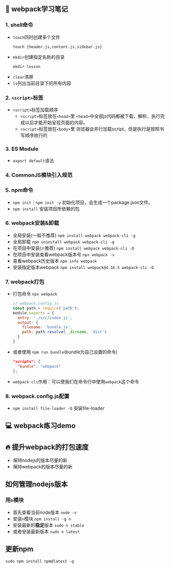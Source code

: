 ## 📒 webpack学习笔记
### 1. shell命令
- `touch`同时创建多个文件
  ```shell
  touch {header.js,content.js,sidebar.js}
	```
- `mkdir`创建指定名称的目录
  ```shell
  mkdir lesson
	```
- `clear`清屏
- `ls`列出当前目录下的所有内容
### 2. `<script>`标签
- `<script>`标签加载顺序
  - `<script>`标签放在`<head>`里
    `<head>`中全部js代码都被下载、解析、执行完成以后才能开始呈现页面的内容。
  - `<script>`标签放在`<body>`里
    浏览器会并行加载script，但是执行是按照书写顺序执行的
### 3. ES Module
- `export default`语法
### 4. CommonJS模块引入规范
### 5. npm命令
- `npm init`｜`npm init -y`
  初始化项目，会生成一个package.json文件。
- `npm install`
  安装项目所依赖的包
### 6. webpack安装&卸载
- 全局安装(一般不推荐)
  `npm install webpack webpack-cli -g`
- 全局卸载
  `npm uninstall webpack webpack-cli -g`
- 在项目中安装(🔥推荐)
  `npm install webpack webpack-cli -D`
- 在项目中安装查看webpack版本号
  `npx webpack -v`
- 查看webpack历史版本
  `npm info webpack`
- 安装指定版本webpack
  `npm install webpack@4.16.5 webpack-cli -D`
### 7. webpack打包
- 打包命令 `npx webpack`
  ```javascript
  // webpack.config.js
  const path = require('path');
  module.exports = {
    entry: './src/index.js',
    output: {
      filename: 'bundle.js',
      path: path.resolve(__dirname, 'dist')
    }
  }
  ```
- 或者使用 `npm run bundle`(bundle为自己设置的命令)
  ```json
  "scripts": {
    "bundle": "webpack"
  },
  ```
- `webpack-cli`作用：可以使我们在命令行中使用`webpack`这个命令
### 8. webpack.config.js配置
- `npm install file-loader -D` 安装file-loader
## 💻 webpack练习demo

## 🔥 提升webpack的打包速度
- 保持nodejs的版本尽量的新
- 保持webpack的版本尽量的新

## 如何管理nodejs版本
### 用`n`模块
- 首先查看当前node版本
  `node -v`
- 安装`n`模块
  `npm install -g n`
- 安装最新的**稳定**版本
  `sudo n stable`
- 或者安装最新版本
  `sudo n latest`
## 更新npm
`sudo npm install npm@latest -g`
